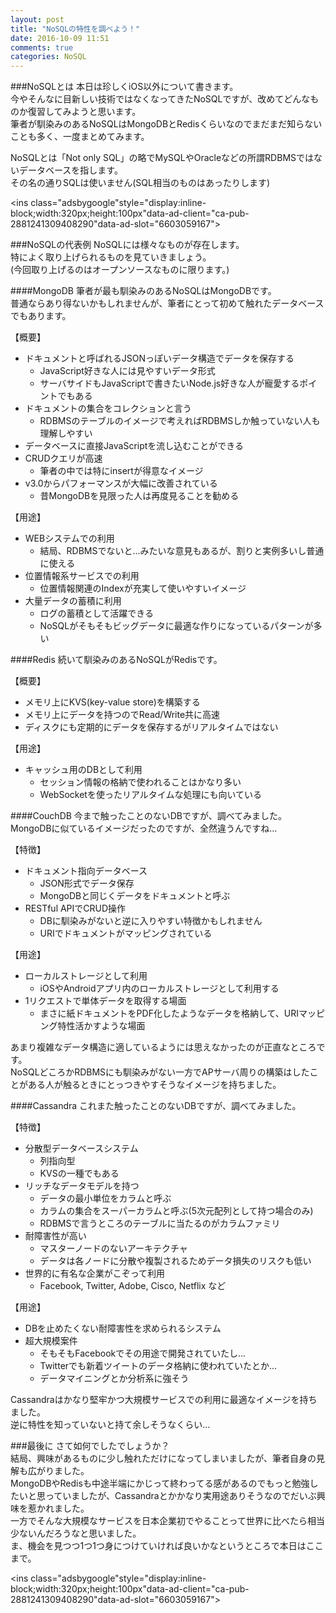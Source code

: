 ```yaml
---
layout: post
title: "NoSQLの特性を調べよう！"
date: 2016-10-09 11:51
comments: true
categories: NoSQL
---
```


###NoSQLとは
本日は珍しくiOS以外について書きます。  
今やそんなに目新しい技術ではなくなってきたNoSQLですが、改めてどんなものか復習してみようと思います。  
筆者が馴染みのあるNoSQLはMongoDBとRedisくらいなのでまだまだ知らないことも多く、一度まとめてみます。  

NoSQLとは「Not only SQL」の略でMySQLやOracleなどの所謂RDBMSではないデータベースを指します。  
その名の通りSQLは使いません(SQL相当のものはあったりします)  

<script async src="//pagead2.googlesyndication.com/pagead/js/adsbygoogle.js"></script>
<ins class="adsbygoogle"style="display:inline-block;width:320px;height:100px"data-ad-client="ca-pub-2881241309408290"data-ad-slot="6603059167"></ins>
<script>
(adsbygoogle = window.adsbygoogle || []).push({});
</script>

<!-- more -->

###NoSQLの代表例
NoSQLには様々なものが存在します。  
特によく取り上げられるものを見ていきましょう。  
(今回取り上げるのはオープンソースなものに限ります。)  

####MongoDB
筆者が最も馴染みのあるNoSQLはMongoDBです。  
普通ならあり得ないかもしれませんが、筆者にとって初めて触れたデータベースでもあります。  

【概要】  

* ドキュメントと呼ばれるJSONっぽいデータ構造でデータを保存する  
  * JavaScript好きな人には見やすいデータ形式  
  * サーバサイドもJavaScriptで書きたいNode.js好きな人が寵愛するポイントでもある  
* ドキュメントの集合をコレクションと言う  
  * RDBMSのテーブルのイメージで考えればRDBMSしか触っていない人も理解しやすい  
* データベースに直接JavaScriptを流し込むことができる  
* CRUDクエリが高速  
  * 筆者の中では特にinsertが得意なイメージ  
* v3.0からパフォーマンスが大幅に改善されている  
  * 昔MongoDBを見限った人は再度見ることを勧める  

【用途】  

* WEBシステムでの利用  
  * 結局、RDBMSでないと...みたいな意見もあるが、割りと実例多いし普通に使える  
* 位置情報系サービスでの利用  
  * 位置情報関連のIndexが充実して使いやすいイメージ  
* 大量データの蓄積に利用  
  * ログの蓄積として活躍できる  
  * NoSQLがそもそもビッグデータに最適な作りになっているパターンが多い  

####Redis
続いて馴染みのあるNoSQLがRedisです。  

【概要】  

* メモリ上にKVS(key-value store)を構築する  
* メモリ上にデータを持つのでRead/Write共に高速  
* ディスクにも定期的にデータを保存するがリアルタイムではない  

【用途】  

* キャッシュ用のDBとして利用  
  * セッション情報の格納で使われることはかなり多い  
  * WebSocketを使ったリアルタイムな処理にも向いている  

####CouchDB
今まで触ったことのないDBですが、調べてみました。  
MongoDBに似ているイメージだったのですが、全然違うんですね...  

【特徴】  

* ドキュメント指向データベース  
  * JSON形式でデータ保存  
  * MongoDBと同じくデータをドキュメントと呼ぶ  
* RESTful APIでCRUD操作  
  * DBに馴染みがないと逆に入りやすい特徴かもしれません  
  * URIでドキュメントがマッピングされている  

【用途】  

* ローカルストレージとして利用  
  * iOSやAndroidアプリ内のローカルストレージとして利用する  
* 1リクエストで単体データを取得する場面  
  * まさに紙ドキュメントをPDF化したようなデータを格納して、URIマッピング特性活かすような場面

あまり複雑なデータ構造に適しているようには思えなかったのが正直なところです。  
NoSQLどころかRDBMSにも馴染みがない一方でAPサーバ周りの構築はしたことがある人が触るときにとっつきやすそうなイメージを持ちました。  

####Cassandra
これまた触ったことのないDBですが、調べてみました。  

【特徴】  

* 分散型データベースシステム  
  * 列指向型  
  * KVSの一種でもある  
* リッチなデータモデルを持つ  
  * データの最小単位をカラムと呼ぶ  
  * カラムの集合をスーパーカラムと呼ぶ(5次元配列として持つ場合のみ)  
  * RDBMSで言うところのテーブルに当たるのがカラムファミリ  
* 耐障害性が高い  
  * マスターノードのないアーキテクチャ  
  * データは各ノードに分散や複製されるためデータ損失のリスクも低い  
* 世界的に有名な企業がこぞって利用  
  * Facebook, Twitter, Adobe, Cisco, Netflix など  

【用途】  

* DBを止めたくない耐障害性を求められるシステム  
* 超大規模案件  
  * そもそもFacebookでその用途で開発されていたし...  
  * Twitterでも新着ツイートのデータ格納に使われていたとか...  
  * データマイニングとか分析系に強そう  

Cassandraはかなり堅牢かつ大規模サービスでの利用に最適なイメージを持ちました。  
逆に特性を知っていないと持て余しそうなくらい...  

###最後に
さて如何でしたでしょうか？  
結局、興味があるものに少し触れただけになってしまいましたが、筆者自身の見解も広がりました。  
MongoDBやRedisも中途半端にかじって終わってる感があるのでもっと勉強したいと思っていましたが、Cassandraとかかなり実用途ありそうなのでだいぶ興味を惹かれました。  
一方でそんな大規模なサービスを日本企業初でやることって世界に比べたら相当少ないんだろうなと思いました。  
ま、機会を見つつ1つ1つ身につけていければ良いかなというところで本日はここまで。  

<script async src="//pagead2.googlesyndication.com/pagead/js/adsbygoogle.js"></script>
<ins class="adsbygoogle"style="display:inline-block;width:320px;height:100px"data-ad-client="ca-pub-2881241309408290"data-ad-slot="6603059167"></ins>
<script>
(adsbygoogle = window.adsbygoogle || []).push({});
</script>
